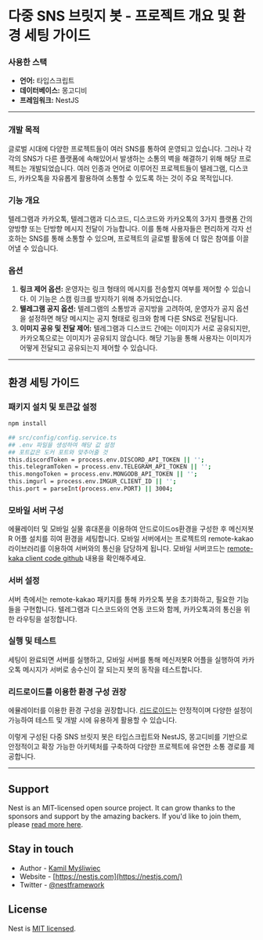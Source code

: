 # 다중 SNS 브릿지 봇 - 프로젝트 개요 및 환경 세팅 가이드

### 사용한 스택

- **언어:** 타입스크립트
- **데이터베이스:** 몽고디비
- **프레임워크:** NestJS

---

### 개발 목적

글로벌 시대에 다양한 프로젝트들이 여러 SNS를 통하여 운영되고 있습니다. 그러나 각각의 SNS가 다른 플랫폼에 속해있어서 발생하는 소통의 벽을 해결하기 위해 해당 프로젝트는 개발되었습니다. 여러 인종과 언어로 이루어진 프로젝트들이 텔레그램, 디스코드, 카카오톡을 자유롭게 활용하여 소통할 수 있도록 하는 것이 주요 목적입니다.

### 기능 개요

텔레그램과 카카오톡, 텔레그램과 디스코드, 디스코드와 카카오톡의 3가지 플랫폼 간의 양방향 또는 단방향 메시지 전달이 가능합니다. 이를 통해 사용자들은 편리하게 각자 선호하는 SNS를 통해 소통할 수 있으며, 프로젝트의 글로벌 활동에 더 많은 참여를 이끌어낼 수 있습니다.

### 옵션

1. **링크 제어 옵션:** 운영자는 링크 형태의 메시지를 전송할지 여부를 제어할 수 있습니다. 이 기능은 스캠 링크를 방지하기 위해 추가되었습니다.
2. **텔레그램 공지 옵션:** 텔레그램의 소통방과 공지방을 고려하여, 운영자가 공지 옵션을 설정하면 해당 메시지는 공지 형태로 링크와 함께 다른 SNS로 전달됩니다.
3. **이미지 공유 및 전달 제어:** 텔레그램과 디스코드 간에는 이미지가 서로 공유되지만, 카카오톡으로는 이미지가 공유되지 않습니다. 해당 기능을 통해 사용자는 이미지가 어떻게 전달되고 공유되는지 제어할 수 있습니다.

---

## 환경 세팅 가이드

### 패키지 설치 및 토큰값 설정

```bash
npm install

## src/config/config.service.ts
## .env 파일을 생성하여 해당 값 설정
## 포트값은 도커 포트와 맞추어줄 것
this.discordToken = process.env.DISCORD_API_TOKEN || '';
this.telegramToken = process.env.TELEGRAM_API_TOKEN || '';
this.mongoToken = process.env.MONGODB_API_TOKEN || '';
this.imgurl = process.env.IMGUR_CLIENT_ID || '';
this.port = parseInt(process.env.PORT) || 3004;

```

### 모바일 서버 구성

에뮬레이터 및 모바일 실물 휴대폰을 이용하여 안드로이드os환경을 구성한 후 메신저봇R 어플 설치를 히여 환경을 세팅합니다.
모바일 서버에서는 프로젝트의 remote-kakao 라이브러리를 이용하여 서버와의 통신을 담당하게 됩니다.
모바일 서버코드는 [remote-kaka client code github](https://github.com/remote-kakao/core-client) 내용을 확인해주세요.

### 서버 설정

서버 측에서는 remote-kakao 패키지를 통해 카카오톡 봇을 초기화하고, 필요한 기능들을 구현합니다. 텔레그램과 디스코드와의 연동 코드와 함께, 카카오톡과의 통신을 위한 라우팅을 설정합니다.

### 실행 및 테스트

세팅이 완료되면 서버를 실행하고, 모바일 서버를 통해 메신저봇R 어플을 실행하여 카카오톡 메시지가 서버로 송수신이 잘 되는지 봇의 동작을 테스트합니다.

### 리드로이드를 이용한 환경 구성 권장

에뮬레이터를 이용한 환경 구성을 권장합니다. [리드로이드](https://github.com/remote-android/redroid-doc)는 안정적이며 다양한 설정이 가능하여 테스트 및 개발 시에 유용하게 활용할 수 있습니다.

이렇게 구성된 다중 SNS 브릿지 봇은 타입스크립트와 NestJS, 몽고디비를 기반으로 안정적이고 확장 가능한 아키텍처를 구축하여 다양한 프로젝트에 유연한 소통 경로를 제공합니다.

---

## Support

Nest is an MIT-licensed open source project. It can grow thanks to the sponsors and support by the amazing backers. If you'd like to join them, please [read more here](https://docs.nestjs.com/support).

## Stay in touch

- Author - [Kamil Myśliwiec](https://kamilmysliwiec.com)
- Website - [https://nestjs.com](https://nestjs.com/)
- Twitter - [@nestframework](https://twitter.com/nestframework)

## License

Nest is [MIT licensed](LICENSE).
